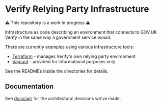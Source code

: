 Verify Relying Party Infrastructure
==================================

:warning: This repository is a work in progress :warning:

Infrastructure as code describing an environment that connects to GOV.UK Verify
in the same way a government service would.

There are currently examples using various infrastructure tools:

- [Terraform](terraform) - manages Verify's own relying party environment
- [Vagrant](vagrant) - provided for informational purposes only

See the READMEs inside the directories for details.

Documentation
-------------

See [docs/adr](docs/adr) for the architectural decisions we've made.

